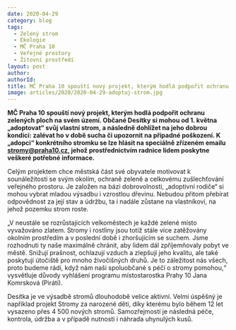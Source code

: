 ```yaml
---
date: 2020-04-29
category: blog
tags: 
  - Zelený strom
  - Ekologie
  - MČ Praha 10
  - Veřejné prostory
  - Žitovní prostředí
layout: post
author: 
authorId: 
title: MČ Praha 10 spouští nový projekt, kterým hodlá podpořit ochranu zelených ploch na svém území.
image: articles/2020/2020-04-29-adoptuj-strom.jpg
---
```

**MČ Praha 10 spouští nový projekt, kterým hodlá podpořit ochranu zelených ploch na svém území.
Občané Desítky si mohou od 1. května „adoptovat“ svůj vlastní strom, a následně dohlížet na jeho dobrou kondici: zalévat ho v době sucha či upozornit na případné poškození. K „adopci“ konkrétního stromku se lze hlásit na speciálně zřízeném emailu stromy@praha10.cz, jehož prostřednictvím radnice lidem poskytne veškeré potřebné informace.**

Celým projektem chce městská část své obyvatele motivovat k sounáležitosti se svým okolím, ochraně zeleně a celkovému zušlechťování veřejného prostoru. Je založen na bázi dobrovolnosti, „adoptivní rodiče“ si mohou vybrat mladou výsadbu i vzrostlou dřevinu. Nebudou přitom přebírat odpovědnost za její stav a údržbu, ta i nadále zůstane na vlastníkovi, na jehož pozemku strom roste.

„V neustále se rozrůstajících velkoměstech je každé zelené místo vyvažováno zlatem. Stromy i rostliny jsou totiž stále více zatěžovány okolním prostředím a v poslední době i zhoršujícím se suchem. Jsme rozhodnuti ty naše maximálně chránit, aby lidem dál zpříjemňovaly pobyt ve městě. Snižují prašnost, ochlazují vzduch a zlepšují jeho kvalitu, ale také poskytují útočiště pro mnoho živočišných druhů. Je to záležitost nás všech, proto budeme rádi, když nám naši spoluobčané s péčí o stromy pomohou,“ vysvětluje důvody vyhlášení programu místostarostka Prahy 10 Jana Komrsková (Piráti).

Desítka je ve výsadbě stromů dlouhodobě velice aktivní. Velmi úspěšný je například projekt Stromy za narozené děti, díky kterému bylo během 12 let vysazeno přes 4 500 nových stromů. Samozřejmostí je následná péče, kontrola, údržba a v případě nutnosti i náhrada uhynulých kusů.
